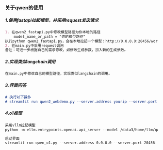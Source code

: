 ### 关于qwen的使用

##### 1.使用fastapi拉起模型，并采用request发送请求
```markdown
1. 在qwen2_fastapi.py中修改模型路径为你本地的路径
    model_name_or_path = "你的模型路径"
执行python qwen2_fastapi.py，会在本地拉起一个模型：http://0.0.0.0:20456/worker_qa
2. 在main.py中采用request调用
备注：可进一步根据自己的需求修改，如修改生成参数，加入新的生成参数。
```
##### 2.实现类似langchain调用
```markdown
在main.py中修改自己的模型路径，实现类似langchain的调用。
```
##### 3.界面问答
```markdown
# 执行以下操作
# streamlit run qwen2_webdemo.py --server.address yourip --server.port 20456
```
##### 4.o1推理
```markdown
采用vllm拉起模型
python -m vllm.entrypoints.openai.api_server --model /data3/home/llm/qwen2.5-3B-instruct  --served-model-name Qwen2.5-3B-Instruct --max-model-len=32768 --port 8000

启动界面
streamlit run qwen_o1.py --server.address 0.0.0.0 --server.port 20456

```
